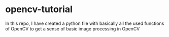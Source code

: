 # opencv-tutorial
In this repo, I have created a python file with basically all the used functions of OpenCV to get a sense of basic image processing in OpenCV
